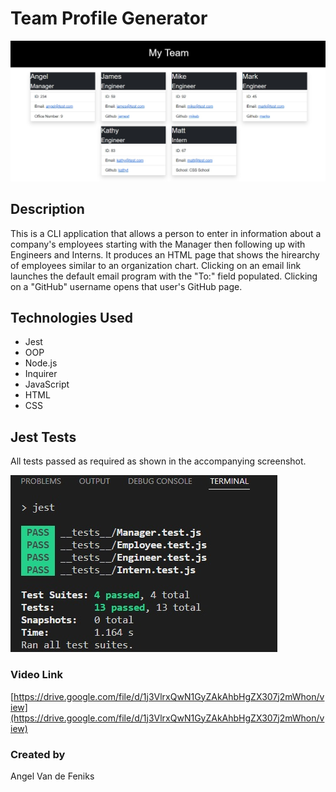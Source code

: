 # Team Profile Generator
![](./assets/images/TeamProfile.jpg) 

## Description
This is a CLI application that allows a person to enter in information about a company's employees starting with the Manager then following up with Engineers and Interns. It produces an HTML page that shows the hirearchy of employees similar to an organization chart. Clicking on an email link launches the default email program with the "To:" field populated. Clicking on a "GitHub" username opens that user's GitHub page.

## Technologies Used
* Jest
* OOP
* Node.js
* Inquirer
* JavaScript
* HTML
* CSS

## Jest Tests
All tests passed as required as shown in the accompanying screenshot.

![](./assets/images/TestsPassed.jpg)

### Video Link
[https://drive.google.com/file/d/1j3VlrxQwN1GyZAkAhbHgZX307j2mWhon/view](https://drive.google.com/file/d/1j3VlrxQwN1GyZAkAhbHgZX307j2mWhon/view)

### Created by
Angel Van de Feniks
